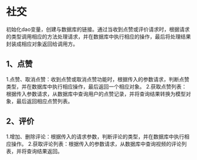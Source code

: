 # 社交
初始化dao变量，创建与数据库的链接。通过当收到点赞或评价请求时，根据请求的类型调用相应的方法处理请求，并在数据库中执行相应的操作，最后将处理结果封装成相应对象返回给调用方。

## 1、点赞
1.点赞、取消点赞：收到点赞或取消点赞功能时，根据传入的参数请求，判断点赞类型，并在数据库中执行相应操作，最后返回一个相应对象。
2.获取点赞列表：根据传入参数请求，从数据库中查询用户的点赞记录，并将查询结果转换为模型对象，最后返回相应点赞列表。

## 2、评价
1.增加、删除评论：根据传入的请求参数，判断评论的类型，并在数据库中执行相应操作。
2.获取评论列表：根据传入的参数请求，从数据库中查询视频的评论列表，并将查询结果返回。
